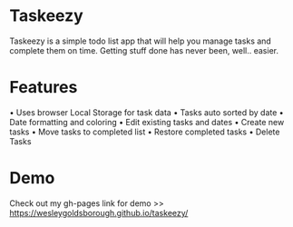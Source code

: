 # Taskeezy

Taskeezy is a simple todo list app that will help you manage tasks and complete them on time. Getting stuff done has never been, well.. easier.

# Features

• Uses browser Local Storage for task data
• Tasks auto sorted by date
• Date formatting and coloring
• Edit existing tasks and dates
• Create new tasks
• Move tasks to completed list
• Restore completed tasks
• Delete Tasks

# Demo

Check out my gh-pages link for demo >> https://wesleygoldsborough.github.io/taskeezy/
